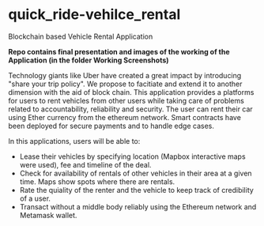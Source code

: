 # quick_ride-vehilce_rental
Blockchain based Vehicle Rental Application

**Repo contains final presentation and images of the working of the Application (in the folder Working Screenshots)**


Technology giants like Uber have created a great impact by introducing "share your trip policy". We propose to facitiate and extend it to another dimension with the aid of block chain. This application provides a platforms for users to rent vehicles from other users while taking care of problems related to accountability, reliability and security. The user can rent their car using Ether currency from the ethereum network. Smart contracts have been deployed for secure payments and to handle edge cases.

In this applications, users will be able to:
- Lease their vehicles by specifying location (Mapbox interactive maps were used), fee and timeline of the deal.
- Check for availability of rentals of other vehicles in their area at a given time. Maps show spots where there are rentals.
- Rate the quiality of the renter and the vehicle to keep track of credibility of a user.
- Transact without a middle body reliably using the Ethereum network and Metamask wallet.
